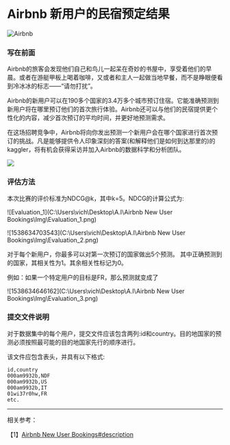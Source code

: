 # Airbnb 新用户的民宿预定结果

![Airbnb](https://github.com/vichry/Airbnb-New-User-Bookings/Img/Airbnb.jpg)



### 写在前面

Airbnb的旅客会发现他们自己和鸟儿一起呆在奇妙的书屋中，享受着他们的早晨。或者在游艇甲板上喝着咖啡，又或者和主人一起做当地早餐，而不是睁眼便看到冷冰冰的标志——“请勿打扰”。

Airbnb的新用户可以在190多个国家的3.4万多个城市预订住宿。它能准确预测到新用户将在哪里预订他们的首次旅行体验。Airbnb还可以与他们的民宿提供更个性化的内容，减少首次预订的平均时间，并更好地预测需求。

在这场招聘竞争中，Airbnb将向你发出预测一个新用户会在哪个国家进行首次预订的挑战。凡是能够提供令人印象深刻的答案(和解释他们是如何到达那里的)的kaggler，将有机会获得采访并加入Airbnb的数据科学和分析团队。

![](https://github.com/vichry/Airbnb-New-User-Bookings/Img/airbnb_banner.png)

### 评估方法

本次比赛的评价标准为NDCG@k，其中k=5。NDCG的计算公式为: 

![Evaluation_1](C:\Users\vich\Desktop\A.I\Airbnb New User Bookings\Img\Evaluation_1.png)

![1538634703543](C:\Users\vich\Desktop\A.I\Airbnb New User Bookings\Img\Evaluation_2.png)

对于每个新用户，你最多可以对第一次预订的国家做出5个预测。 其中正确预测到的国家，其相关性为1。其余相关性标记为0。

例如：如果一个特定用户的目标是FR，那么预测就变成了 

![1538634646162](C:\Users\vich\Desktop\A.I\Airbnb New User Bookings\Img\Evaluation_3.png)

### 提交文件说明

对于数据集中的每个用户，提交文件应该包含两列:id和country。目的地国家的预测必须按照最可能的目的地国家先行的顺序进行。 

该文件应包含表头，并具有以下格式: 

```
id,country
000am9932b,NDF
000am9932b,US
000am9932b,IT
01wi37r0hw,FR
etc.
```



****

相关参考：

【1】[Airbnb New User Bookings#description](https://www.kaggle.com/c/airbnb-recruiting-new-user-bookings#description)
